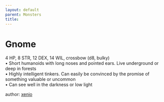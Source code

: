 ```yaml
---
layout: default
parent: Monsters 
title: 
--- 
```

# Gnome
4 HP, 8 STR, 12 DEX, 14 WIL, crossbow (d8, bulky)  
• Short humanoids with long noses and pointed ears. Live underground or deep in forests  
• Highly intelligent tinkers. Can easily be convinced by the promise of something valuable or uncommon  
• Can see well in the darkness or low light  




author: [xenio](https://xenioinabottle.blogspot.com/2021/02/classic-monsters-for-cairnito-part-1.html) 


